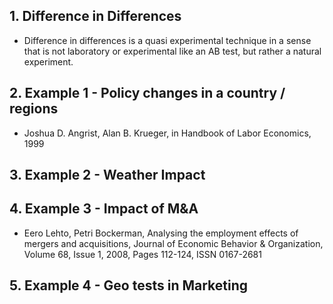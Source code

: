 ## 1. Difference in Differences

- Difference in differences is a quasi experimental technique in a sense that is not laboratory or experimental like an AB test, but rather a natural experiment.

## 2. Example 1 - Policy changes in a country / regions

- Joshua D. Angrist, Alan B. Krueger, in Handbook of Labor Economics, 1999

## 3. Example 2 - Weather Impact

## 4. Example 3 - Impact of M&A

- Eero Lehto, Petri Bockerman, Analysing the employment effects of mergers and acquisitions, Journal of Economic Behavior & Organization, Volume 68, Issue 1, 2008, Pages 112-124, ISSN 0167-2681

## 5. Example 4 - Geo tests in Marketing
